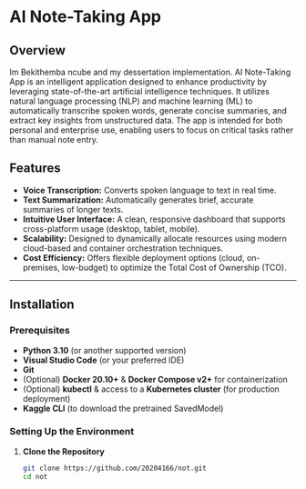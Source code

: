 # AI Note-Taking App

## Overview
Im Bekithemba ncube and my dessertation implementation.
AI Note-Taking App is an intelligent application designed to enhance productivity by leveraging state-of-the-art artificial intelligence techniques. It utilizes natural language processing (NLP) and machine learning (ML) to automatically transcribe spoken words, generate concise summaries, and extract key insights from unstructured data. The app is intended for both personal and enterprise use, enabling users to focus on critical tasks rather than manual note entry.

## Features

- **Voice Transcription:** Converts spoken language to text in real time.  
- **Text Summarization:** Automatically generates brief, accurate summaries of longer texts.    
- **Intuitive User Interface:** A clean, responsive dashboard that supports cross-platform usage (desktop, tablet, mobile).  
- **Scalability:** Designed to dynamically allocate resources using modern cloud-based and container orchestration techniques.  
- **Cost Efficiency:** Offers flexible deployment options (cloud, on-premises, low-budget) to optimize the Total Cost of Ownership (TCO).

---

## Installation

### Prerequisites

- **Python 3.10** (or another supported version)  
- **Visual Studio Code** (or your preferred IDE)  
- **Git**  
- (Optional) **Docker 20.10+** & **Docker Compose v2+** for containerization  
- (Optional) **kubectl** & access to a **Kubernetes cluster** (for production deployment)  
- **Kaggle CLI** (to download the pretrained SavedModel)

### Setting Up the Environment

1. **Clone the Repository**  
   ```bash
   git clone https://github.com/20204166/not.git
   cd not
